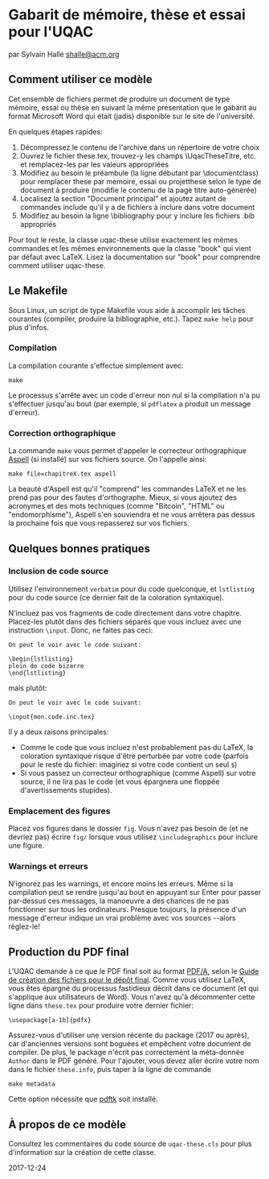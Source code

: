 Gabarit de mémoire, thèse et essai pour l'UQAC
==============================================

par Sylvain Hallé <shalle@acm.org>

Comment utiliser ce modèle
--------------------------

Cet ensemble de fichiers permet de produire un document de type
mémoire, essai ou thèse en suivant la même présentation que le gabarit au
format Microsoft Word qui était (jadis) disponible sur le site de
l'université.

En quelques étapes rapides:

1. Décompressez le contenu de l'archive dans un répertoire de votre
   choix
2. Ouvrez le fichier these.tex, trouvez-y les champs \UqacTheseTitre, etc.
   et remplacez-les par les valeurs appropriées
3. Modifiez au besoin le préambule (la ligne débutant par \documentclass)
   pour remplacer these par memoire, essai ou projetthese selon le type de
   document à produire (modifie le contenu de la page titre auto-générée)
4. Localisez la section "Document principal" et ajoutez autant de commandes
   include qu'il y a de fichiers à inclure dans votre document
5. Modifiez au besoin la ligne \bibliography pour y inclure les fichiers
   .bib appropriés

Pour tout le reste, la classe uqac-these utilise exactement les mêmes
commandes et les mêmes environnements que la classe "book" qui vient par
défaut avec LaTeX. Lisez la documentation sur "book" pour comprendre comment
utiliser uqac-these.

Le Makefile
-----------

Sous Linux, un script de type Makefile vous aide à accomplir les tâches
courantes (compiler, produire la bibliographie, etc.). Tapez `make help`
pour plus d'infos.

### Compilation

La compilation courante s'effectue simplement avec:

    make

Le processus s'arrête avec un code d'erreur non nul si la compilation n'a pu
s'effectuer jusqu'au bout (par exemple, si `pdflatex` a produit un message
d'erreur).

### Correction orthographique

La commande `make` vous permet d'appeler le correcteur orthographique
[Aspell](http://aspell.net) (si installé) sur vos fichiers source. On
l'appelle ainsi:

    make file=chapitreX.tex aspell

La beauté d'Aspell est qu'il "comprend" les commandes LaTeX et ne les prend
pas pour des fautes d'orthographe. Mieux, si vous ajoutez des acronymes et
des mots techniques (comme "Bitcoin", "HTML" ou "endomorphisme"), Aspell
s'en souviendra et ne vous arrêtera pas dessus la prochaine fois que vous
repasserez sur vos fichiers.


Quelques bonnes pratiques
-------------------------

### Inclusion de code source

Utilisez l'environnement `verbatim` pour du code quelconque, et
`lstlisting` pour du code source (ce dernier fait de la coloration
syntaxique).

N'incluez pas vos fragments de code directement dans votre chapitre.
Placez-les plutôt dans des fichiers séparés que vous incluez avec une
instruction `\input`. Donc, ne faites pas ceci:

```
On peut le voir avec le code suivant:

\begin{lstlisting}
plein de code bizarre
\end{lstlisting}
```

mais plutôt:

```
On peut le voir avec le code suivant:

\input{mon.code.inc.tex}
```

Il y a deux raisons principales:

- Comme le code que vous incluez n'est probablement pas du LaTeX, la
  coloration syntaxique risque d'être perturbée par votre code (parfois
  pour le reste du fichier: imaginez si votre code contient un seul `$`)
- Si vous passez un correcteur orthographique (comme Aspell) sur votre
  source, il ne lira pas le code (et vous épargnera une floppée
  d'avertissements stupides).
  
### Emplacement des figures

Placez vos figures dans le dossier `fig`. Vous n'avez pas besoin de (et ne
devriez pas) écrire `fig/` lorsque vous utilisez `\includegraphics` pour
inclure une figure.

### Warnings et erreurs

N'ignorez pas les warnings, et encore moins les erreurs. Même si la
compilation peut se rendre jusqu'au bout en appuyant sur Enter pour passer
par-dessus ces messages, la manoeuvre a des chances de ne pas fonctionner
sur tous les ordinateurs. Presque toujours, la présence d'un message
d'erreur indique un vrai problème avec vos sources --alors réglez-le!

Production du PDF final
-----------------------

L'UQAC demande à ce que le PDF final soit au format
[PDF/A](https://en.wikipedia.org/wiki/PDF/A), selon le
[Guide de création des fichiers pour le dépôt final](http://services.uqac.ca/decanat-des-etudes/files/2014/09/GCFFinal.pdf).
Comme vous utilisez LaTeX, vous êtes épargné du processus fastidieux décrit
dans ce document (et qui s'applique aux utilisateurs de Word). Vous n'avez
qu'à décommenter cette ligne dans `these.tex` pour produire votre dernier
fichier:

    \usepackage[a-1b]{pdfx}

Assurez-vous d'utiliser une version récente du package (2017 ou après), car
d'anciennes versions sont boguées et empêchent votre document de compiler.
De plus, le package n'écrit pas correctement la méta-donnée `Author` dans le
PDF généré. Pour l'ajouter, vous devez aller écrire votre nom dans le
fichier `these.info`, puis taper à la ligne de commande

    make metadata

Cette option nécessite que
[pdftk](https://www.pdflabs.com/tools/pdftk-the-pdf-toolkit/)
soit installé.

À propos de ce modèle
---------------------

Consultez les commentaires du code source de `uqac-these.cls` pour
plus d'information sur la création de cette classe.

2017-12-24

<!-- wrap=hard:maxLineLen=76: -->